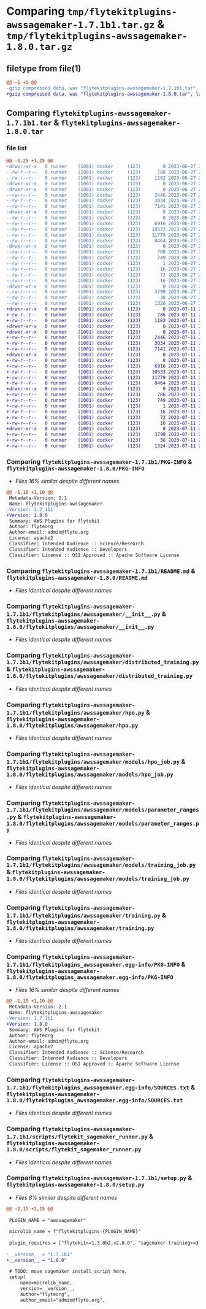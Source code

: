 # Comparing `tmp/flytekitplugins-awssagemaker-1.7.1b1.tar.gz` & `tmp/flytekitplugins-awssagemaker-1.8.0.tar.gz`

## filetype from file(1)

```diff
@@ -1 +1 @@
-gzip compressed data, was "flytekitplugins-awssagemaker-1.7.1b1.tar", last modified: Tue Jun 27 22:00:51 2023, max compression
+gzip compressed data, was "flytekitplugins-awssagemaker-1.8.0.tar", last modified: Tue Jul 11 22:07:13 2023, max compression
```

## Comparing `flytekitplugins-awssagemaker-1.7.1b1.tar` & `flytekitplugins-awssagemaker-1.8.0.tar`

### file list

```diff
@@ -1,25 +1,25 @@
-drwxr-xr-x   0 runner    (1001) docker     (123)        0 2023-06-27 22:00:51.668579 flytekitplugins-awssagemaker-1.7.1b1/
--rw-r--r--   0 runner    (1001) docker     (123)      788 2023-06-27 22:00:51.668579 flytekitplugins-awssagemaker-1.7.1b1/PKG-INFO
--rw-r--r--   0 runner    (1001) docker     (123)     1182 2023-06-27 22:00:35.000000 flytekitplugins-awssagemaker-1.7.1b1/README.md
-drwxr-xr-x   0 runner    (1001) docker     (123)        0 2023-06-27 22:00:51.668579 flytekitplugins-awssagemaker-1.7.1b1/flytekitplugins/
-drwxr-xr-x   0 runner    (1001) docker     (123)        0 2023-06-27 22:00:51.668579 flytekitplugins-awssagemaker-1.7.1b1/flytekitplugins/awssagemaker/
--rw-r--r--   0 runner    (1001) docker     (123)     2446 2023-06-27 22:00:35.000000 flytekitplugins-awssagemaker-1.7.1b1/flytekitplugins/awssagemaker/__init__.py
--rw-r--r--   0 runner    (1001) docker     (123)     3034 2023-06-27 22:00:35.000000 flytekitplugins-awssagemaker-1.7.1b1/flytekitplugins/awssagemaker/distributed_training.py
--rw-r--r--   0 runner    (1001) docker     (123)     7141 2023-06-27 22:00:35.000000 flytekitplugins-awssagemaker-1.7.1b1/flytekitplugins/awssagemaker/hpo.py
-drwxr-xr-x   0 runner    (1001) docker     (123)        0 2023-06-27 22:00:51.668579 flytekitplugins-awssagemaker-1.7.1b1/flytekitplugins/awssagemaker/models/
--rw-r--r--   0 runner    (1001) docker     (123)        0 2023-06-27 22:00:35.000000 flytekitplugins-awssagemaker-1.7.1b1/flytekitplugins/awssagemaker/models/__init__.py
--rw-r--r--   0 runner    (1001) docker     (123)     6916 2023-06-27 22:00:35.000000 flytekitplugins-awssagemaker-1.7.1b1/flytekitplugins/awssagemaker/models/hpo_job.py
--rw-r--r--   0 runner    (1001) docker     (123)    10533 2023-06-27 22:00:35.000000 flytekitplugins-awssagemaker-1.7.1b1/flytekitplugins/awssagemaker/models/parameter_ranges.py
--rw-r--r--   0 runner    (1001) docker     (123)    11779 2023-06-27 22:00:35.000000 flytekitplugins-awssagemaker-1.7.1b1/flytekitplugins/awssagemaker/models/training_job.py
--rw-r--r--   0 runner    (1001) docker     (123)     8464 2023-06-27 22:00:35.000000 flytekitplugins-awssagemaker-1.7.1b1/flytekitplugins/awssagemaker/training.py
-drwxr-xr-x   0 runner    (1001) docker     (123)        0 2023-06-27 22:00:51.668579 flytekitplugins-awssagemaker-1.7.1b1/flytekitplugins_awssagemaker.egg-info/
--rw-r--r--   0 runner    (1001) docker     (123)      788 2023-06-27 22:00:51.000000 flytekitplugins-awssagemaker-1.7.1b1/flytekitplugins_awssagemaker.egg-info/PKG-INFO
--rw-r--r--   0 runner    (1001) docker     (123)      749 2023-06-27 22:00:51.000000 flytekitplugins-awssagemaker-1.7.1b1/flytekitplugins_awssagemaker.egg-info/SOURCES.txt
--rw-r--r--   0 runner    (1001) docker     (123)        1 2023-06-27 22:00:51.000000 flytekitplugins-awssagemaker-1.7.1b1/flytekitplugins_awssagemaker.egg-info/dependency_links.txt
--rw-r--r--   0 runner    (1001) docker     (123)       16 2023-06-27 22:00:51.000000 flytekitplugins-awssagemaker-1.7.1b1/flytekitplugins_awssagemaker.egg-info/namespace_packages.txt
--rw-r--r--   0 runner    (1001) docker     (123)       72 2023-06-27 22:00:51.000000 flytekitplugins-awssagemaker-1.7.1b1/flytekitplugins_awssagemaker.egg-info/requires.txt
--rw-r--r--   0 runner    (1001) docker     (123)       16 2023-06-27 22:00:51.000000 flytekitplugins-awssagemaker-1.7.1b1/flytekitplugins_awssagemaker.egg-info/top_level.txt
-drwxr-xr-x   0 runner    (1001) docker     (123)        0 2023-06-27 22:00:51.668579 flytekitplugins-awssagemaker-1.7.1b1/scripts/
--rw-r--r--   0 runner    (1001) docker     (123)     3790 2023-06-27 22:00:35.000000 flytekitplugins-awssagemaker-1.7.1b1/scripts/flytekit_sagemaker_runner.py
--rw-r--r--   0 runner    (1001) docker     (123)       38 2023-06-27 22:00:51.668579 flytekitplugins-awssagemaker-1.7.1b1/setup.cfg
--rw-r--r--   0 runner    (1001) docker     (123)     1326 2023-06-27 22:00:50.000000 flytekitplugins-awssagemaker-1.7.1b1/setup.py
+drwxr-xr-x   0 runner    (1001) docker     (123)        0 2023-07-11 22:07:13.175650 flytekitplugins-awssagemaker-1.8.0/
+-rw-r--r--   0 runner    (1001) docker     (123)      786 2023-07-11 22:07:13.175650 flytekitplugins-awssagemaker-1.8.0/PKG-INFO
+-rw-r--r--   0 runner    (1001) docker     (123)     1182 2023-07-11 22:06:52.000000 flytekitplugins-awssagemaker-1.8.0/README.md
+drwxr-xr-x   0 runner    (1001) docker     (123)        0 2023-07-11 22:07:13.171650 flytekitplugins-awssagemaker-1.8.0/flytekitplugins/
+drwxr-xr-x   0 runner    (1001) docker     (123)        0 2023-07-11 22:07:13.171650 flytekitplugins-awssagemaker-1.8.0/flytekitplugins/awssagemaker/
+-rw-r--r--   0 runner    (1001) docker     (123)     2446 2023-07-11 22:06:52.000000 flytekitplugins-awssagemaker-1.8.0/flytekitplugins/awssagemaker/__init__.py
+-rw-r--r--   0 runner    (1001) docker     (123)     3034 2023-07-11 22:06:52.000000 flytekitplugins-awssagemaker-1.8.0/flytekitplugins/awssagemaker/distributed_training.py
+-rw-r--r--   0 runner    (1001) docker     (123)     7141 2023-07-11 22:06:52.000000 flytekitplugins-awssagemaker-1.8.0/flytekitplugins/awssagemaker/hpo.py
+drwxr-xr-x   0 runner    (1001) docker     (123)        0 2023-07-11 22:07:13.175650 flytekitplugins-awssagemaker-1.8.0/flytekitplugins/awssagemaker/models/
+-rw-r--r--   0 runner    (1001) docker     (123)        0 2023-07-11 22:06:52.000000 flytekitplugins-awssagemaker-1.8.0/flytekitplugins/awssagemaker/models/__init__.py
+-rw-r--r--   0 runner    (1001) docker     (123)     6916 2023-07-11 22:06:52.000000 flytekitplugins-awssagemaker-1.8.0/flytekitplugins/awssagemaker/models/hpo_job.py
+-rw-r--r--   0 runner    (1001) docker     (123)    10533 2023-07-11 22:06:52.000000 flytekitplugins-awssagemaker-1.8.0/flytekitplugins/awssagemaker/models/parameter_ranges.py
+-rw-r--r--   0 runner    (1001) docker     (123)    11779 2023-07-11 22:06:52.000000 flytekitplugins-awssagemaker-1.8.0/flytekitplugins/awssagemaker/models/training_job.py
+-rw-r--r--   0 runner    (1001) docker     (123)     8464 2023-07-11 22:06:52.000000 flytekitplugins-awssagemaker-1.8.0/flytekitplugins/awssagemaker/training.py
+drwxr-xr-x   0 runner    (1001) docker     (123)        0 2023-07-11 22:07:13.175650 flytekitplugins-awssagemaker-1.8.0/flytekitplugins_awssagemaker.egg-info/
+-rw-r--r--   0 runner    (1001) docker     (123)      786 2023-07-11 22:07:13.000000 flytekitplugins-awssagemaker-1.8.0/flytekitplugins_awssagemaker.egg-info/PKG-INFO
+-rw-r--r--   0 runner    (1001) docker     (123)      749 2023-07-11 22:07:13.000000 flytekitplugins-awssagemaker-1.8.0/flytekitplugins_awssagemaker.egg-info/SOURCES.txt
+-rw-r--r--   0 runner    (1001) docker     (123)        1 2023-07-11 22:07:13.000000 flytekitplugins-awssagemaker-1.8.0/flytekitplugins_awssagemaker.egg-info/dependency_links.txt
+-rw-r--r--   0 runner    (1001) docker     (123)       16 2023-07-11 22:07:13.000000 flytekitplugins-awssagemaker-1.8.0/flytekitplugins_awssagemaker.egg-info/namespace_packages.txt
+-rw-r--r--   0 runner    (1001) docker     (123)       72 2023-07-11 22:07:13.000000 flytekitplugins-awssagemaker-1.8.0/flytekitplugins_awssagemaker.egg-info/requires.txt
+-rw-r--r--   0 runner    (1001) docker     (123)       16 2023-07-11 22:07:13.000000 flytekitplugins-awssagemaker-1.8.0/flytekitplugins_awssagemaker.egg-info/top_level.txt
+drwxr-xr-x   0 runner    (1001) docker     (123)        0 2023-07-11 22:07:13.175650 flytekitplugins-awssagemaker-1.8.0/scripts/
+-rw-r--r--   0 runner    (1001) docker     (123)     3790 2023-07-11 22:06:52.000000 flytekitplugins-awssagemaker-1.8.0/scripts/flytekit_sagemaker_runner.py
+-rw-r--r--   0 runner    (1001) docker     (123)       38 2023-07-11 22:07:13.175650 flytekitplugins-awssagemaker-1.8.0/setup.cfg
+-rw-r--r--   0 runner    (1001) docker     (123)     1324 2023-07-11 22:07:11.000000 flytekitplugins-awssagemaker-1.8.0/setup.py
```

### Comparing `flytekitplugins-awssagemaker-1.7.1b1/PKG-INFO` & `flytekitplugins-awssagemaker-1.8.0/PKG-INFO`

 * *Files 16% similar despite different names*

```diff
@@ -1,10 +1,10 @@
 Metadata-Version: 2.1
 Name: flytekitplugins-awssagemaker
-Version: 1.7.1b1
+Version: 1.8.0
 Summary: AWS Plugins for flytekit
 Author: flyteorg
 Author-email: admin@flyte.org
 License: apache2
 Classifier: Intended Audience :: Science/Research
 Classifier: Intended Audience :: Developers
 Classifier: License :: OSI Approved :: Apache Software License
```

### Comparing `flytekitplugins-awssagemaker-1.7.1b1/README.md` & `flytekitplugins-awssagemaker-1.8.0/README.md`

 * *Files identical despite different names*

### Comparing `flytekitplugins-awssagemaker-1.7.1b1/flytekitplugins/awssagemaker/__init__.py` & `flytekitplugins-awssagemaker-1.8.0/flytekitplugins/awssagemaker/__init__.py`

 * *Files identical despite different names*

### Comparing `flytekitplugins-awssagemaker-1.7.1b1/flytekitplugins/awssagemaker/distributed_training.py` & `flytekitplugins-awssagemaker-1.8.0/flytekitplugins/awssagemaker/distributed_training.py`

 * *Files identical despite different names*

### Comparing `flytekitplugins-awssagemaker-1.7.1b1/flytekitplugins/awssagemaker/hpo.py` & `flytekitplugins-awssagemaker-1.8.0/flytekitplugins/awssagemaker/hpo.py`

 * *Files identical despite different names*

### Comparing `flytekitplugins-awssagemaker-1.7.1b1/flytekitplugins/awssagemaker/models/hpo_job.py` & `flytekitplugins-awssagemaker-1.8.0/flytekitplugins/awssagemaker/models/hpo_job.py`

 * *Files identical despite different names*

### Comparing `flytekitplugins-awssagemaker-1.7.1b1/flytekitplugins/awssagemaker/models/parameter_ranges.py` & `flytekitplugins-awssagemaker-1.8.0/flytekitplugins/awssagemaker/models/parameter_ranges.py`

 * *Files identical despite different names*

### Comparing `flytekitplugins-awssagemaker-1.7.1b1/flytekitplugins/awssagemaker/models/training_job.py` & `flytekitplugins-awssagemaker-1.8.0/flytekitplugins/awssagemaker/models/training_job.py`

 * *Files identical despite different names*

### Comparing `flytekitplugins-awssagemaker-1.7.1b1/flytekitplugins/awssagemaker/training.py` & `flytekitplugins-awssagemaker-1.8.0/flytekitplugins/awssagemaker/training.py`

 * *Files identical despite different names*

### Comparing `flytekitplugins-awssagemaker-1.7.1b1/flytekitplugins_awssagemaker.egg-info/PKG-INFO` & `flytekitplugins-awssagemaker-1.8.0/flytekitplugins_awssagemaker.egg-info/PKG-INFO`

 * *Files 16% similar despite different names*

```diff
@@ -1,10 +1,10 @@
 Metadata-Version: 2.1
 Name: flytekitplugins-awssagemaker
-Version: 1.7.1b1
+Version: 1.8.0
 Summary: AWS Plugins for flytekit
 Author: flyteorg
 Author-email: admin@flyte.org
 License: apache2
 Classifier: Intended Audience :: Science/Research
 Classifier: Intended Audience :: Developers
 Classifier: License :: OSI Approved :: Apache Software License
```

### Comparing `flytekitplugins-awssagemaker-1.7.1b1/flytekitplugins_awssagemaker.egg-info/SOURCES.txt` & `flytekitplugins-awssagemaker-1.8.0/flytekitplugins_awssagemaker.egg-info/SOURCES.txt`

 * *Files identical despite different names*

### Comparing `flytekitplugins-awssagemaker-1.7.1b1/scripts/flytekit_sagemaker_runner.py` & `flytekitplugins-awssagemaker-1.8.0/scripts/flytekit_sagemaker_runner.py`

 * *Files identical despite different names*

### Comparing `flytekitplugins-awssagemaker-1.7.1b1/setup.py` & `flytekitplugins-awssagemaker-1.8.0/setup.py`

 * *Files 8% similar despite different names*

```diff
@@ -2,15 +2,15 @@
 
 PLUGIN_NAME = "awssagemaker"
 
 microlib_name = f"flytekitplugins-{PLUGIN_NAME}"
 
 plugin_requires = ["flytekit>=1.3.0b2,<2.0.0", "sagemaker-training>=3.6.2,<4.0.0", "retry2==0.9.5"]
 
-__version__ = "1.7.1b1"
+__version__ = "1.8.0"
 
 # TODO: move sagemaker install script here.
 setup(
     name=microlib_name,
     version=__version__,
     author="flyteorg",
     author_email="admin@flyte.org",
```

